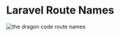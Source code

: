 # Laravel Route Names

![the dragon code route names](https://preview.dragon-code.pro/the-dragon-code/route-names.svg?brand=laravel)
